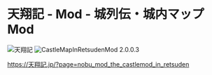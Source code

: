 # 天翔記 - Mod - 城列伝・城内マップMod

![天翔記](https://img.shields.io/badge/天翔記-with_PK-6479ff.svg)
![CastleMapInRetsudenMod 2.0.0.3](https://img.shields.io/badge/CastleMapInRetsudenMod-2.0.0.3-6479ff.svg)

https://天翔記.jp/?page=nobu_mod_the_castlemod_in_retsuden